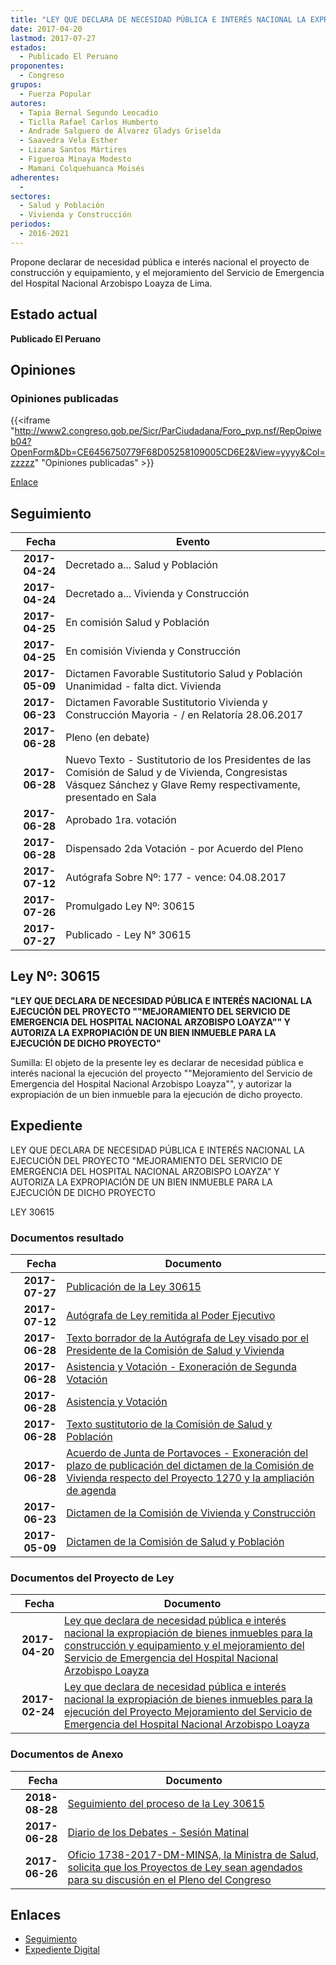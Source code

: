 ```yaml
---
title: "LEY QUE DECLARA DE NECESIDAD PÚBLICA E INTERÉS NACIONAL LA EXPROPIACIÓN DE BIENES INMUEBLES PARA LA CONSTRUCCIÓN Y EQUIPAMIENTO, Y EL MEJORAMIENTO DEL SERVICIO DE EMERGENCIA DEL HOSPITAL NACIONAL ARZOBISPO LOAYZA"
date: 2017-04-20
lastmod: 2017-07-27
estados: 
  - Publicado El Peruano
proponentes: 
  - Congreso
grupos: 
  - Fuerza Popular
autores: 
  - Tapia Bernal Segundo Leocadio
  - Ticlla Rafael Carlos Humberto
  - Andrade Salguero de Álvarez Gladys Griselda
  - Saavedra Vela Esther
  - Lizana Santos Mártires
  - Figueroa Minaya Modesto
  - Mamani Colquehuanca Moisés
adherentes: 
  - 
sectores: 
  - Salud y Población
  - Vivienda y Construcción
periodos: 
  - 2016-2021
---
```


Propone declarar de necesidad pública e interés nacional el proyecto de construcción y equipamiento, y el mejoramiento del Servicio de Emergencia del Hospital Nacional Arzobispo Loayza de Lima.


## Estado actual

**Publicado El Peruano**

## Opiniones

### Opiniones publicadas

{{<iframe "http://www2.congreso.gob.pe/Sicr/ParCiudadana/Foro_pvp.nsf/RepOpiweb04?OpenForm&Db=CE6456750779F68D05258109005CD6E2&View=yyyy&Col=zzzzz" "Opiniones publicadas" >}}

[Enlace](http://www2.congreso.gob.pe/Sicr/ParCiudadana/Foro_pvp.nsf/RepOpiweb04?OpenForm&Db=CE6456750779F68D05258109005CD6E2&View=yyyy&Col=zzzzz)

## Seguimiento

| Fecha | Evento |
|------:|--------|
| **2017-04-24** | Decretado a... Salud y Población|
| **2017-04-24** | Decretado a... Vivienda y Construcción|
| **2017-04-25** | En comisión Salud y Población|
| **2017-04-25** | En comisión Vivienda y Construcción|
| **2017-05-09** | Dictamen Favorable Sustitutorio Salud y Población Unanimidad - falta dict. Vivienda|
| **2017-06-23** | Dictamen Favorable Sustitutorio Vivienda y Construcción Mayoria - / en Relatoría 28.06.2017|
| **2017-06-28** | Pleno (en debate)|
| **2017-06-28** | Nuevo Texto - Sustitutorio de los Presidentes de las Comisión de Salud y de Vivienda, Congresistas Vásquez Sánchez y Glave Remy respectivamente, presentado en Sala|
| **2017-06-28** | Aprobado 1ra. votación|
| **2017-06-28** | Dispensado 2da Votación - por Acuerdo del Pleno|
| **2017-07-12** | Autógrafa Sobre Nº: 177 - vence: 04.08.2017|
| **2017-07-26** | Promulgado Ley Nº: 30615|
| **2017-07-27** | Publicado - Ley N° 30615|

## Ley Nº: 30615

**"LEY QUE DECLARA DE NECESIDAD PÚBLICA E INTERÉS NACIONAL LA EJECUCIÓN DEL PROYECTO ""MEJORAMIENTO DEL SERVICIO DE EMERGENCIA DEL HOSPITAL NACIONAL ARZOBISPO LOAYZA"" Y AUTORIZA LA EXPROPIACIÓN DE UN BIEN INMUEBLE PARA LA EJECUCIÓN DE DICHO PROYECTO"**

Sumilla: El objeto de la presente ley es declarar de necesidad pública e interés nacional la ejecución del proyecto ""Mejoramiento del Servicio de Emergencia del Hospital Nacional Arzobispo Loayza"", y autorizar la expropiación de un bien inmueble para la ejecución de dicho proyecto.


## Expediente

LEY QUE DECLARA DE NECESIDAD PÚBLICA E INTERÉS NACIONAL LA EJECUCIÓN DEL PROYECTO "MEJORAMIENTO DEL SERVICIO DE EMERGENCIA DEL HOSPITAL NACIONAL ARZOBISPO LOAYZA" Y AUTORIZA LA EXPROPIACIÓN DE UN BIEN INMUEBLE PARA LA EJECUCIÓN DE DICHO PROYECTO

LEY 30615


### Documentos resultado

| Fecha | Documento |
|------:|--------|
| **2017-07-27** | [Publicación de la Ley 30615](http://www.leyes.congreso.gob.pe/Documentos/2016_2021/ADLP/Normas_Legales/30615-LEY.pdf) |
| **2017-07-12** | [Autógrafa de Ley remitida al Poder Ejecutivo](http://www.leyes.congreso.gob.pe/Documentos/2016_2021/ADLP/Texto_Aprobado/AU0098420170712.pdf) |
| **2017-06-28** | [Texto borrador de la Autógrafa de Ley visado por el Presidente de la Comisión de Salud y Vivienda](http://www.leyes.congreso.gob.pe/Documentos/2016_2021/Texto_Borrador_de_Autografa/BAU0098420170628.PDF) |
| **2017-06-28** | [Asistencia y Votación - Exoneración de Segunda Votación](http://www.leyes.congreso.gob.pe/Documentos/2016_2021/Asistencia_y_Votacion/Proyectos_de_Ley/Exoneracion_de_Segunda_Votacion/ESV0098420170628..pdf) |
| **2017-06-28** | [Asistencia y Votación](http://www.leyes.congreso.gob.pe/Documentos/2016_2021/Asistencia_y_Votacion/Proyectos_de_Ley/AV0098420170628.pdf) |
| **2017-06-28** | [Texto sustitutorio de la Comisión de Salud y Población](http://www.leyes.congreso.gob.pe/Documentos/2016_2021/Texto_Sustitutorio/Proyectos_de_Ley/TS0098420170628.PDF) |
| **2017-06-28** | [Acuerdo de Junta de Portavoces - Exoneración del plazo de publicación del dictamen de la Comisión de Vivienda respecto del Proyecto 1270 y la ampliación de agenda](http://www.leyes.congreso.gob.pe/Documentos/2016_2021/Acuerdos/Junta_Portavoces/AJP0098420170628.pdf) |
| **2017-06-23** | [Dictamen de la Comisión de Vivienda y Construcción](http://www.leyes.congreso.gob.pe/Documentos/2016_2021/Dictamenes/Proyectos_de_Ley/01270DC24MAY20170623.pdf) |
| **2017-05-09** | [Dictamen de la Comisión de Salud y Población](http://www.leyes.congreso.gob.pe/Documentos/2016_2021/Dictamenes/Proyectos_de_Ley/00984DC21MAY20170509..pdf) |

### Documentos del Proyecto de Ley

| Fecha | Documento |
|------:|--------|
| **2017-04-20** | [Ley que declara de necesidad pública e interés nacional la expropiación de bienes inmuebles para la construcción y equipamiento y el mejoramiento del Servicio de Emergencia del Hospital Nacional Arzobispo Loayza](http://www.leyes.congreso.gob.pe/Documentos/2016_2021/Proyectos_de_Ley_y_de_Resoluciones_Legislativas/PL0127020170420.PDF) |
| **2017-02-24** | [Ley que declara de necesidad pública e interés nacional la expropiación de bienes inmuebles para la ejecución del Proyecto Mejoramiento del Servicio de Emergencia del Hospital Nacional Arzobispo Loayza](http://www.leyes.congreso.gob.pe/Documentos/2016_2021/Proyectos_de_Ley_y_de_Resoluciones_Legislativas/PL0098420170224.pdf) |

### Documentos de Anexo

| Fecha | Documento |
|------:|--------|
| **2018-08-28** | [Seguimiento del proceso de la Ley 30615](http://www.leyes.congreso.gob.pe/Documentos/2016_2021/Seguimiento_de_Proyectos_de_Ley/00984PL20180828.pdf) |
| **2017-06-28** | [Diario de los Debates - Sesión Matinal](http://www2.congreso.gob.pe/Sicr/DiarioDebates/Publicad.nsf/SesionesPleno/05256D6E0073DFE90525814E000C2020/$FILE/SLO-2016-18.pdf) |
| **2017-06-26** | [Oficio 1738-2017-DM-MINSA, la Ministra de Salud, solicita que los Proyectos de Ley sean agendados para su discusión en el Pleno del Congreso](http://www.leyes.congreso.gob.pe/Documentos/2016_2021/Oficios/Otras_Instituciones/OFICIO-1738-2017-DM-MIN-SA.PDF) |

## Enlaces 

- [Seguimiento](http://www2.congreso.gob.pe/Sicr/TraDocEstProc/CLProLey2016.nsf/f7fff46988ca05b1052578e100829cc7/11e7a1495d1eece1052581080082d349?OpenDocument)
- [Expediente Digital](http://www2.congreso.gob.pehttp://www2.congreso.gob.pe/Sicr/TraDocEstProc/CLProLey2016.nsf/f7fff46988ca05b1052578e100829cc7/11e7a1495d1eece1052581080082d349?OpenDocument&Click=05257FB7005EB655.eb71d0cf91d8294e05256cdf006b5706/$Body/0.1C6C)
